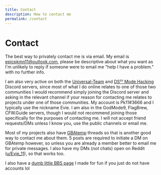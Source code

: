 ```yaml
---
title: Contact
description: How to contact me
permalink: /contact
---
```


# Contact
The best way to privately contact me is via email. My email is [epicpkmn11@outlook.com](mailto:epicpkmn11@outlook.com), please be descriptive about what you want as I'm unlikely to reply if someone were to email me "help I have a problem." with no further info.

I am also very active on both the [Universal-Team](https://universal-team.net/discord) and [DS⁽ⁱ⁾ Mode Hacking](https://ds-homebrew.com/discord) Discord servers, since most of what I do online relates to one of those two communities I would recommend simply joining the Discord server and asking in the relevant channel if your reason for contacting me relates to projects under one of those communities. My account is Pk11#3666 and I typically use the nickname Evie. I am also in the GodMode9, FlagBrew, CFW.Guide servers, though I would not recommend joining those specifically for the purposes of contacting me. I will not accept friend requests/DMs unless I know you, use the public channels or email me.

Most of my projects also have [GBAtemp](https://gbatemp.net) threads so that is another good way to contact me about them. 5 posts are required to initiate a DM on GBAtemp however, so unless you are already a member better to email me for private messages. I also have my DMs (*not* chats) open on Reddit ([u/Evie_11](https://dm.reddit.com/user/Evie_11)), so that works too.

I also have a [dumb little BBS page](https://bbs.ピケ.コム) I made for fun if you just do not have accounts lol
